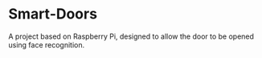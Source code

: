 # Smart-Doors
A project based on Raspberry Pi, designed to allow the door to be opened using face recognition.
